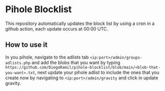 # Pihole Blocklist 
This repository automatically updates the block list by using a cron in a github action, each update occurs at 00:00 UTC.

## How to use it
In you pihole, navigate to the adlists tab `<ip:port>/admin/groups-adlists.php` and add the blobs that you want by typing `https://github.com/DiegoRamil/pihole-blocklist/blob/main/<blob-that-you-want>.txt`, next update your pihole adlist to include the ones that you create now by navigating to `<ip:port>/admin/gravity` and click in update gravity.
